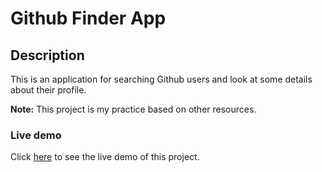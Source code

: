 # Github Finder App

## Description

This is an application for searching Github users and look at some details about their profile.

**Note:** This project is my practice based on other resources.  

### Live demo

Click [here](https://mahmood-kn.github.io/github-finder/ "Github Finder App") to see the live demo of this project.
